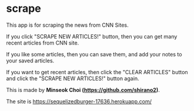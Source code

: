 # scrape
This app is for scraping the news from CNN Sites.

If you click "SCRAPE NEW ARTICLES!" button, then you can get many recent articles from CNN site.

If you like some articles, then you can save them, and add your notes to your saved articles.

If you want to get recent articles, then click the "CLEAR ARTICLES" button and click the "SCRAPE NEW ARTICLES!" button again.

This is made by **Minseok Choi (https://github.com/shirano2)**.

The site is https://sequelizedburger-17636.herokuapp.com/